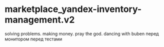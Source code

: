 # marketplace_yandex-inventory-management.v2
solving problems. making money. pray the god. dancing with buben перед монитором перед тестами
